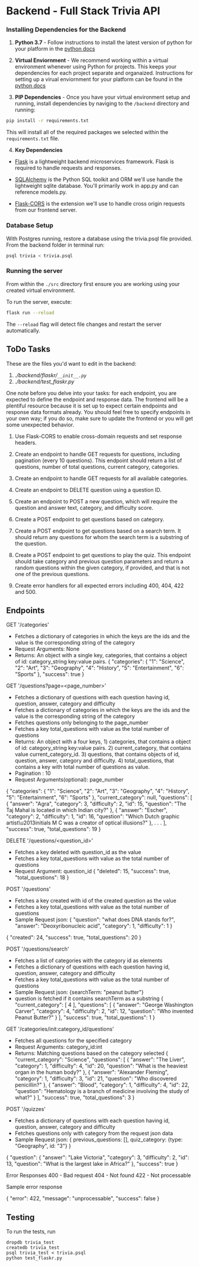 # Backend - Full Stack Trivia API 

### Installing Dependencies for the Backend

1. **Python 3.7** - Follow instructions to install the latest version of python for your platform in the [python docs](https://docs.python.org/3/using/unix.html#getting-and-installing-the-latest-version-of-python)


2. **Virtual Enviornment** - We recommend working within a virtual environment whenever using Python for projects. This keeps your dependencies for each project separate and organaized. Instructions for setting up a virual enviornment for your platform can be found in the [python docs](https://packaging.python.org/guides/installing-using-pip-and-virtual-environments/)


3. **PIP Dependencies** - Once you have your virtual environment setup and running, install dependencies by naviging to the `/backend` directory and running:
```bash
pip install -r requirements.txt
```
This will install all of the required packages we selected within the `requirements.txt` file.


4. **Key Dependencies**
 - [Flask](http://flask.pocoo.org/)  is a lightweight backend microservices framework. Flask is required to handle requests and responses.

 - [SQLAlchemy](https://www.sqlalchemy.org/) is the Python SQL toolkit and ORM we'll use handle the lightweight sqlite database. You'll primarily work in app.py and can reference models.py. 

 - [Flask-CORS](https://flask-cors.readthedocs.io/en/latest/#) is the extension we'll use to handle cross origin requests from our frontend server. 

### Database Setup
With Postgres running, restore a database using the trivia.psql file provided. From the backend folder in terminal run:
```bash
psql trivia < trivia.psql
```

### Running the server

From within the `./src` directory first ensure you are working using your created virtual environment.

To run the server, execute:

```bash
flask run --reload
```

The `--reload` flag will detect file changes and restart the server automatically.

## ToDo Tasks
These are the files you'd want to edit in the backend:

1. *./backend/flaskr/`__init__.py`*
2. *./backend/test_flaskr.py*


One note before you delve into your tasks: for each endpoint, you are expected to define the endpoint and response data. The frontend will be a plentiful resource because it is set up to expect certain endpoints and response data formats already. You should feel free to specify endpoints in your own way; if you do so, make sure to update the frontend or you will get some unexpected behavior. 

1. Use Flask-CORS to enable cross-domain requests and set response headers. 


2. Create an endpoint to handle GET requests for questions, including pagination (every 10 questions). This endpoint should return a list of questions, number of total questions, current category, categories. 


3. Create an endpoint to handle GET requests for all available categories. 


4. Create an endpoint to DELETE question using a question ID. 


5. Create an endpoint to POST a new question, which will require the question and answer text, category, and difficulty score. 


6. Create a POST endpoint to get questions based on category. 


7. Create a POST endpoint to get questions based on a search term. It should return any questions for whom the search term is a substring of the question. 


8. Create a POST endpoint to get questions to play the quiz. This endpoint should take category and previous question parameters and return a random questions within the given category, if provided, and that is not one of the previous questions. 


9. Create error handlers for all expected errors including 400, 404, 422 and 500. 

## Endpoints

GET '/categories'
- Fetches a dictionary of categories in which the keys are the ids and the value is the corresponding string of the category
- Request Arguments: None
- Returns: An object with a single key, categories, that contains a object of id: category_string key:value pairs. 
{
  "categories": {
    "1": "Science", 
    "2": "Art", 
    "3": "Geography", 
    "4": "History", 
    "5": "Entertainment", 
    "6": "Sports"
  }, 
  "success": true
}

GET '/questions?page=<page_number>'
- Fetches a dictionary of questions with each question having id, question, answer, category and difficulty
- Fetches a dictionary of categories in which the keys are the ids and the value is the corresponding string of the category
- Fetches questions only belonging to the page_number
- Fetches a key total_questions with value as the total number of questions
- Returns: An object with a four keys, 
                    1) categories, that contains a object of id: category_string key:value pairs.
                    2) current_category, that contains value current_category_id.
                    3) questions, that contains objects of id, question, answer, category and difficulty.
                    4) total_questions, that contains a key with total number of questions as value.
- Pagination : 10
- Request Arguments(optional): page_number

{
  "categories": {
    "1": "Science", 
    "2": "Art", 
    "3": "Geography", 
    "4": "History", 
    "5": "Entertainment", 
    "6": "Sports"
  }, 
  "current_category": null, 
  "questions": [
    {
      "answer": "Agra", 
      "category": 3, 
      "difficulty": 2, 
      "id": 15, 
      "question": "The Taj Mahal is located in which Indian city?"
    }, 
    {
      "answer": "Escher", 
      "category": 2, 
      "difficulty": 1, 
      "id": 16, 
      "question": "Which Dutch graphic artist\u2013initials M C was a creator of optical illusions?"
    }, 
    .
    .
    .
    ],
  "success": true,
  "total_questions": 19
}

DELETE '/questions/<question_id>'
- Fetches a key deleted with question_id as the value
- Fetches a key total_questions with value as the total number of questions
- Request Argument: question_id
{
  "deleted": 15,
  "success": true,
  "total_questions": 18
}

POST '/questions'
- Fetches a key created with id of the created question as the value
- Fetches a key total_questions with value as the total number of questions
- Sample Request json: 
{
	"question": "what does DNA stands for?",
	"answer": "Deoxyribonucleic acid",
	"category": 1,
	"difficulty": 1
}

{
  "created": 24, 
  "success": true, 
  "total_questions": 20
}

POST '/questions/search'
- Fetches a list of categories with the category id as elements
- Fetches a dictionary of questions with each question having id, question, answer, category and difficulty
- Fetches a key total_questions with value as the total number of questions
- Sample Request json:
{searchTerm: "peanut butter"}
- question is fetched if it contains searchTerm as a substring 
{
  "current_category": [
    4
  ],
  "questions": [
    {
      "answer": "George Washington Carver",
      "category": 4,
      "difficulty": 2,
      "id": 12,
      "question": "Who invented Peanut Butter?"
    }
  ],
  "success": true,
  "total_questions": 1
}

GET '/categories/init:category_id/questions'
- Fetches all questions for the specified category
- Request Arguments: category_id:int
- Returns: Matching questions based on the category selected
{
  "current_category": "Science", 
  "questions": [
    {
      "answer": "The Liver", 
      "category": 1, 
      "difficulty": 4, 
      "id": 20, 
      "question": "What is the heaviest organ in the human body?"
    }, 
    {
      "answer": "Alexander Fleming", 
      "category": 1, 
      "difficulty": 3, 
      "id": 21, 
      "question": "Who discovered penicillin?"
    }, 
    {
      "answer": "Blood", 
      "category": 1, 
      "difficulty": 4, 
      "id": 22, 
      "question": "Hematology is a branch of medicine involving the study of what?"
    }
  ], 
  "success": true, 
  "total_questions": 3
}

POST '/quizzes'
- Fetches a dictionary of questions with each question having id, question, answer, category and difficulty
- Fetches questions only with category from the request json data
- Sample Request json:
{
  previous_questions: [], 
  quiz_category: {type: "Geography", id: "3"}
}

{
  "question": {
    "answer": "Lake Victoria",
    "category": 3,
    "difficulty": 2,
    "id": 13,
    "question": "What is the largest lake in Africa?"
  },
  "success": true
}

Error Responses
400 - Bad request 404 - Not found 422 - Not processable

Sample error response

{
  "error": 422,
  "message": "unprocessable",
  "success": false
}


## Testing
To run the tests, run
```
dropdb trivia_test
createdb trivia_test
psql trivia_test < trivia.psql
python test_flaskr.py
```
